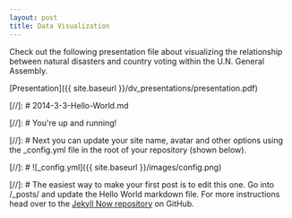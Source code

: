 ```yaml
---
layout: post
title: Data Visualization
---
```

Check out the following presentation file about visualizing the relationship between natural disasters and country voting within the U.N. General Assembly.

[Presentation]({{ site.baseurl }}/dv_presentations/presentation.pdf)

[//]: # 2014-3-3-Hello-World.md

[//]: # You're up and running!

[//]: # Next you can update your site name, avatar and other options using the _config.yml file in the root of your repository (shown below).

[//]: # ![_config.yml]({{ site.baseurl }}/images/config.png)

[//]: # The easiest way to make your first post is to edit this one. Go into /_posts/ and update the Hello World markdown file. For more instructions head over to the [Jekyll Now repository](https://github.com/barryclark/jekyll-now) on GitHub.
